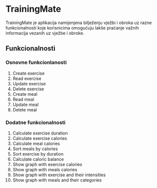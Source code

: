 # TrainingMate 
TrainingMate je aplikacija namijenjena bilježenju vježbi i obroka uz razne funkcionalnosti koje korisnicima omogućuju lakše praćanje važnih informacija vezanih uz vježbe i obroke. 
## Funkcionalnosti
### Osnovne funkcionlanosti
1. Create exercise
2. Read exercise
3. Update exercise
4. Delete exercise
5. Create meal
6. Read meal
7. Update meal
8. Delete meal
### Dodatne funkcionalnosti
1. Calculate exercise duration
2. Calculate exercise calories
3. Calculate meal calories
4. Sort meals by calories
5. Sort exercise by duration
6. Calculate caloric balance
7. Show graph with exercise calories
8. Show graph with meals calories
9. Show graph with exercise and their intensities
10. Show graph with meals and their categories
